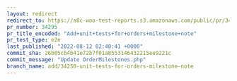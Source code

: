 ```yaml
---
layout: redirect
redirect_to: https://a8c-woo-test-reports.s3.amazonaws.com/public/pr/34295/e2e/index.html
pr_number: 34295
pr_title_encoded: "Add+unit+tests+for+orders+milestone+note"
pr_test_type: e2e
last_published: "2022-08-12 02:40:41 +0000"
commit_sha: 26b05cb4b41e72b7f01a8553146432215ee9221c
commit_message: "Update OrderMilestones.php"
branch_name: add/34250-unit-tests-for-orders-milestone-note
---
```

